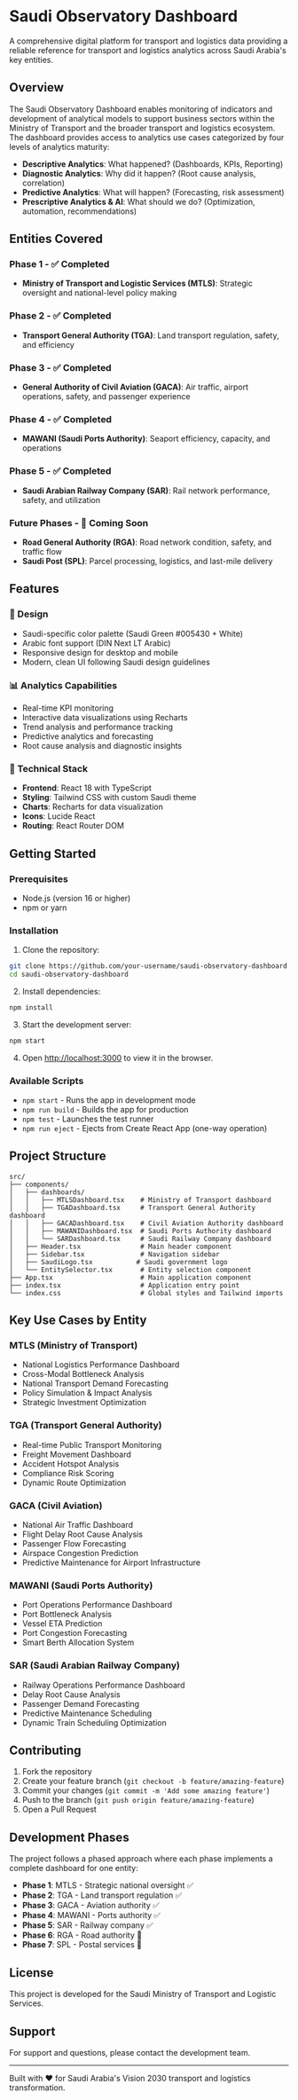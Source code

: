 # Saudi Observatory Dashboard

A comprehensive digital platform for transport and logistics data providing a reliable reference for transport and logistics analytics across Saudi Arabia's key entities.

## Overview

The Saudi Observatory Dashboard enables monitoring of indicators and development of analytical models to support business sectors within the Ministry of Transport and the broader transport and logistics ecosystem. The dashboard provides access to analytics use cases categorized by four levels of analytics maturity:

- **Descriptive Analytics**: What happened? (Dashboards, KPIs, Reporting)
- **Diagnostic Analytics**: Why did it happen? (Root cause analysis, correlation)
- **Predictive Analytics**: What will happen? (Forecasting, risk assessment)
- **Prescriptive Analytics & AI**: What should we do? (Optimization, automation, recommendations)

## Entities Covered

### Phase 1 - ✅ Completed
- **Ministry of Transport and Logistic Services (MTLS)**: Strategic oversight and national-level policy making

### Phase 2 - ✅ Completed  
- **Transport General Authority (TGA)**: Land transport regulation, safety, and efficiency

### Phase 3 - ✅ Completed
- **General Authority of Civil Aviation (GACA)**: Air traffic, airport operations, safety, and passenger experience

### Phase 4 - ✅ Completed
- **MAWANI (Saudi Ports Authority)**: Seaport efficiency, capacity, and operations

### Phase 5 - ✅ Completed
- **Saudi Arabian Railway Company (SAR)**: Rail network performance, safety, and utilization

### Future Phases - 🚧 Coming Soon
- **Road General Authority (RGA)**: Road network condition, safety, and traffic flow
- **Saudi Post (SPL)**: Parcel processing, logistics, and last-mile delivery

## Features

### 🎨 Design
- Saudi-specific color palette (Saudi Green #005430 + White)
- Arabic font support (DIN Next LT Arabic)
- Responsive design for desktop and mobile
- Modern, clean UI following Saudi design guidelines

### 📊 Analytics Capabilities
- Real-time KPI monitoring
- Interactive data visualizations using Recharts
- Trend analysis and performance tracking
- Predictive analytics and forecasting
- Root cause analysis and diagnostic insights

### 🔧 Technical Stack
- **Frontend**: React 18 with TypeScript
- **Styling**: Tailwind CSS with custom Saudi theme
- **Charts**: Recharts for data visualization
- **Icons**: Lucide React
- **Routing**: React Router DOM

## Getting Started

### Prerequisites
- Node.js (version 16 or higher)
- npm or yarn

### Installation

1. Clone the repository:
```bash
git clone https://github.com/your-username/saudi-observatory-dashboard.git
cd saudi-observatory-dashboard
```

2. Install dependencies:
```bash
npm install
```

3. Start the development server:
```bash
npm start
```

4. Open [http://localhost:3000](http://localhost:3000) to view it in the browser.

### Available Scripts

- `npm start` - Runs the app in development mode
- `npm run build` - Builds the app for production
- `npm test` - Launches the test runner
- `npm run eject` - Ejects from Create React App (one-way operation)

## Project Structure

```
src/
├── components/
│   ├── dashboards/
│   │   ├── MTLSDashboard.tsx    # Ministry of Transport dashboard
│   │   ├── TGADashboard.tsx     # Transport General Authority dashboard
│   │   ├── GACADashboard.tsx    # Civil Aviation Authority dashboard
│   │   ├── MAWANIDashboard.tsx  # Saudi Ports Authority dashboard
│   │   └── SARDashboard.tsx     # Saudi Railway Company dashboard
│   ├── Header.tsx               # Main header component
│   ├── Sidebar.tsx              # Navigation sidebar
│   ├── SaudiLogo.tsx           # Saudi government logo
│   └── EntitySelector.tsx       # Entity selection component
├── App.tsx                      # Main application component
├── index.tsx                    # Application entry point
└── index.css                    # Global styles and Tailwind imports
```

## Key Use Cases by Entity

### MTLS (Ministry of Transport)
- National Logistics Performance Dashboard
- Cross-Modal Bottleneck Analysis  
- National Transport Demand Forecasting
- Policy Simulation & Impact Analysis
- Strategic Investment Optimization

### TGA (Transport General Authority)
- Real-time Public Transport Monitoring
- Freight Movement Dashboard
- Accident Hotspot Analysis
- Compliance Risk Scoring
- Dynamic Route Optimization

### GACA (Civil Aviation)
- National Air Traffic Dashboard
- Flight Delay Root Cause Analysis
- Passenger Flow Forecasting
- Airspace Congestion Prediction
- Predictive Maintenance for Airport Infrastructure

### MAWANI (Saudi Ports Authority)
- Port Operations Performance Dashboard
- Port Bottleneck Analysis
- Vessel ETA Prediction
- Port Congestion Forecasting
- Smart Berth Allocation System

### SAR (Saudi Arabian Railway Company)
- Railway Operations Performance Dashboard
- Delay Root Cause Analysis
- Passenger Demand Forecasting
- Predictive Maintenance Scheduling
- Dynamic Train Scheduling Optimization

## Contributing

1. Fork the repository
2. Create your feature branch (`git checkout -b feature/amazing-feature`)
3. Commit your changes (`git commit -m 'Add some amazing feature'`)
4. Push to the branch (`git push origin feature/amazing-feature`)
5. Open a Pull Request

## Development Phases

The project follows a phased approach where each phase implements a complete dashboard for one entity:

- **Phase 1**: MTLS - Strategic national oversight ✅
- **Phase 2**: TGA - Land transport regulation ✅  
- **Phase 3**: GACA - Aviation authority ✅
- **Phase 4**: MAWANI - Ports authority ✅
- **Phase 5**: SAR - Railway company ✅
- **Phase 6**: RGA - Road authority 🚧
- **Phase 7**: SPL - Postal services 🚧

## License

This project is developed for the Saudi Ministry of Transport and Logistic Services.

## Support

For support and questions, please contact the development team.

---

Built with ❤️ for Saudi Arabia's Vision 2030 transport and logistics transformation. 